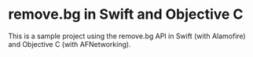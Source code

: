 # remove.bg in Swift and Objective C

This is a sample project using the remove.bg API in Swift (with Alamofire) and Objective C (with AFNetworking).
